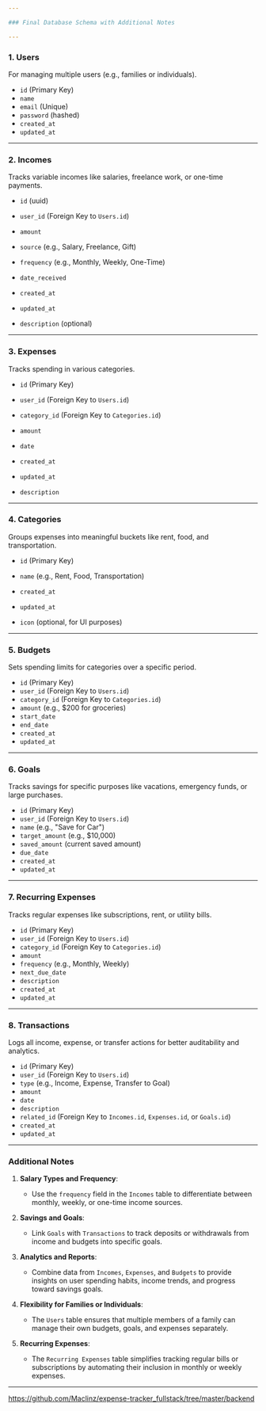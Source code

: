 ```yaml
---

### Final Database Schema with Additional Notes

---
```


### 1. **Users**  
For managing multiple users (e.g., families or individuals).  
- `id` (Primary Key)  
- `name`  
- `email` (Unique)  
- `password` (hashed)  
- `created_at`  
- `updated_at`  

---

### 2. **Incomes**  
Tracks variable incomes like salaries, freelance work, or one-time payments.  
- `id` (uuid)  
- `user_id` (Foreign Key to `Users.id`)  
- `amount`  
- `source` (e.g., Salary, Freelance, Gift)  
- `frequency` (e.g., Monthly, Weekly, One-Time)  
- `date_received`  
- `created_at`  
- `updated_at`  

- `description` (optional)  

---

### 3. **Expenses**  
Tracks spending in various categories.  
- `id` (Primary Key)  
- `user_id` (Foreign Key to `Users.id`)  
- `category_id` (Foreign Key to `Categories.id`)  
- `amount`  
- `date`  
- `created_at`  
- `updated_at`  

- `description`  
---

### 4. **Categories**  
Groups expenses into meaningful buckets like rent, food, and transportation.  
- `id` (Primary Key)  
- `name` (e.g., Rent, Food, Transportation)  
- `created_at`  
- `updated_at`  

- `icon` (optional, for UI purposes)  
---

### 5. **Budgets**  
Sets spending limits for categories over a specific period.  
- `id` (Primary Key)  
- `user_id` (Foreign Key to `Users.id`)  
- `category_id` (Foreign Key to `Categories.id`)  
- `amount` (e.g., $200 for groceries)  
- `start_date`  
- `end_date`  
- `created_at`  
- `updated_at`  

---

### 6. **Goals**  
Tracks savings for specific purposes like vacations, emergency funds, or large purchases.  
- `id` (Primary Key)  
- `user_id` (Foreign Key to `Users.id`)  
- `name` (e.g., "Save for Car")  
- `target_amount` (e.g., $10,000)  
- `saved_amount` (current saved amount)  
- `due_date`  
- `created_at`  
- `updated_at`  

---

### 7. **Recurring Expenses**  
Tracks regular expenses like subscriptions, rent, or utility bills.  
- `id` (Primary Key)  
- `user_id` (Foreign Key to `Users.id`)  
- `category_id` (Foreign Key to `Categories.id`)  
- `amount`  
- `frequency` (e.g., Monthly, Weekly)  
- `next_due_date`  
- `description`  
- `created_at`  
- `updated_at`  

---

### 8. **Transactions**  
Logs all income, expense, or transfer actions for better auditability and analytics.  
- `id` (Primary Key)  
- `user_id` (Foreign Key to `Users.id`)  
- `type` (e.g., Income, Expense, Transfer to Goal)  
- `amount`  
- `date`  
- `description`  
- `related_id` (Foreign Key to `Incomes.id`, `Expenses.id`, or `Goals.id`)  
- `created_at`  
- `updated_at`  

---

### **Additional Notes**  

1. **Salary Types and Frequency**:  
   - Use the `frequency` field in the `Incomes` table to differentiate between monthly, weekly, or one-time income sources.  

2. **Savings and Goals**:  
   - Link `Goals` with `Transactions` to track deposits or withdrawals from income and budgets into specific goals.  

3. **Analytics and Reports**:  
   - Combine data from `Incomes`, `Expenses`, and `Budgets` to provide insights on user spending habits, income trends, and progress toward savings goals.  

4. **Flexibility for Families or Individuals**:  
   - The `Users` table ensures that multiple members of a family can manage their own budgets, goals, and expenses separately.  

5. **Recurring Expenses**:  
   - The `Recurring Expenses` table simplifies tracking regular bills or subscriptions by automating their inclusion in monthly or weekly expenses.  

---


https://github.com/Maclinz/expense-tracker_fullstack/tree/master/backend